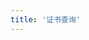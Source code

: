 ```yaml
---
title: '证书查询'
---
```


<script setup lang="ts">
  import TheCertificateSearch from "@/views/authentication/training/search/TheCertificateSearch.vue"
</script>

<TheCertificateSearch />
